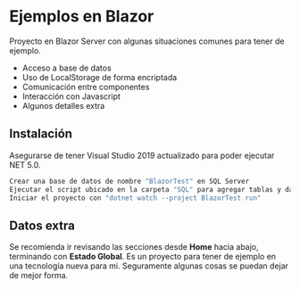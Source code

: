 # Ejemplos en Blazor

Proyecto en Blazor Server con algunas situaciones comunes para tener de ejemplo.

- Acceso a base de datos
- Uso de LocalStorage de forma encriptada
- Comunicación entre componentes
- Interacción con Javascript
- Algunos detalles extra

## Instalación

Asegurarse de tener Visual Studio 2019 actualizado para poder ejecutar NET 5.0.

```sh
Crear una base de datos de nombre "BlazorTest" en SQL Server
Ejecutar el script ubicado en la carpeta "SQL" para agregar tablas y datos
Iniciar el proyecto con "dotnet watch --project BlazorTest run"
```

## Datos extra

Se recomienda ir revisando las secciones desde **Home** hacia abajo, terminando con **Estado Global**. Es un proyecto para tener de ejemplo en una tecnología nueva para mi. Seguramente algunas cosas se puedan dejar de mejor forma.
